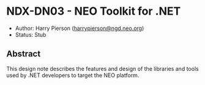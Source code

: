 <!-- markdownlint-enable -->
# NDX-DN03 - NEO Toolkit for .NET

- Author: Harry Pierson (harrypierson@ngd.neo.org)
- Status: Stub

## Abstract

This design note describes the features and design of the libraries and tools
used by .NET developers to target the NEO platform.
